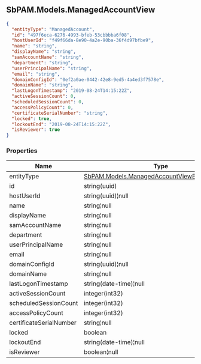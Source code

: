 
<h2 id="tocS_SbPAM.Models.ManagedAccountView">SbPAM.Models.ManagedAccountView</h2>

<a id="schemasbpam.models.managedaccountview"></a>
<a id="schema_SbPAM.Models.ManagedAccountView"></a>
<a id="tocSsbpam.models.managedaccountview"></a>
<a id="tocssbpam.models.managedaccountview"></a>

```json
{
  "entityType": "ManagedAccount",
  "id": "497f6eca-6276-4993-bfeb-53cbbbba6f08",
  "hostUserId": "f49f66da-8e90-4a2e-90ba-36f4d97bfbe9",
  "name": "string",
  "displayName": "string",
  "samAccountName": "string",
  "department": "string",
  "userPrincipalName": "string",
  "email": "string",
  "domainConfigId": "0ef2a0ae-0442-42e8-9ed5-4a4ed3f7578e",
  "domainName": "string",
  "lastLogonTimestamp": "2019-08-24T14:15:22Z",
  "activeSessionCount": 0,
  "scheduledSessionCount": 0,
  "accessPolicyCount": 0,
  "certificateSerialNumber": "string",
  "locked": true,
  "lockoutEnd": "2019-08-24T14:15:22Z",
  "isReviewer": true
}

```

### Properties

|Name|Type|Required|Restrictions|Description|
|---|---|---|---|---|
|entityType|[SbPAM.Models.ManagedAccountViewEntityTypeEnum](#schemasbpam.models.managedaccountviewentitytypeenum)|false|none|none|
|id|string(uuid)|false|none|none|
|hostUserId|string(uuid)¦null|false|none|none|
|name|string¦null|false|none|none|
|displayName|string¦null|false|none|none|
|samAccountName|string¦null|false|none|none|
|department|string¦null|false|none|none|
|userPrincipalName|string¦null|false|none|none|
|email|string¦null|false|none|none|
|domainConfigId|string(uuid)¦null|false|none|none|
|domainName|string¦null|false|none|none|
|lastLogonTimestamp|string(date-time)¦null|false|none|none|
|activeSessionCount|integer(int32)|false|none|none|
|scheduledSessionCount|integer(int32)|false|none|none|
|accessPolicyCount|integer(int32)|false|none|none|
|certificateSerialNumber|string¦null|false|none|none|
|locked|boolean|false|none|none|
|lockoutEnd|string(date-time)¦null|false|none|none|
|isReviewer|boolean¦null|false|none|none|


